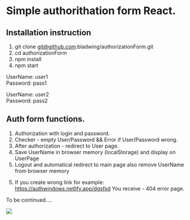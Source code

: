 # Simple authorithation form React.




## Installation instruction


1) git clone git@github.com:bladwing/authorizationForm.git
2) cd authorizationForm
3) npm install
4) npm start

UserName: user1 <br/> Password: pass1

UserName: user2 <br/> Password: pass2



## Auth form functions.

1. Authorization with login and password.
1. Checker - empty User/Password && Error if User/Password wrong.
1. After authorization - redirect to User page.
1. Save UserName in browser memory (localStorage) and display on UserPage
1. Logout and automatical redirect to main page 
also remove UserName from browser memory
   

5) If you create wrong link for example: 
https://authwindows.netlify.app/dgsfsd
You receive - 404 error page.


To be continued....


![](https://i.imgur.com/ZCPtzo2.gif)
